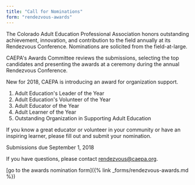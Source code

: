 ```yaml
---
title: "Call for Nominations"
form: "rendezvous-awards"
---
```

The Colorado Adult Education Professional Association honors outstanding achievement, innovation, and contribution to the field annually at its Rendezvous Conference. Nominations are solicited from the field-at-large.

CAEPA's Awards Committee reviews the submissions, selecting the top candidates and presenting the awards at a ceremony during the annual Rendezvous Conference.

New for 2018, CAEPA is introducing an award for organization support.

1. Adult Education's Leader of the Year
2. Adult Education's Volunteer of the Year
3. Adult Educator of the Year
4. Adult Learner of the Year
5. Outstanding Organization in Supporting Adult Education

If you know a great educator or volunteer in your community or have an inspiring learner, please fill out and submit your nomination.

Submissions due September 1, 2018

If you have questions, please contact <rendezvous@caepa.org>.

[go to the awards nomination form]({% link _forms/rendezvous-awards.md %})
